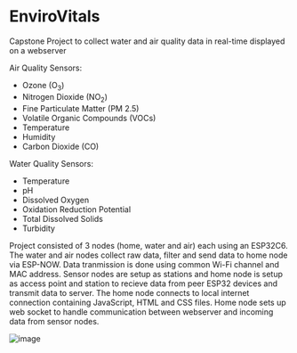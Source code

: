# EnviroVitals
Capstone Project to collect water and air quality data in real-time displayed on a webserver

Air Quality Sensors:
- Ozone (O<sub>3</sub>)
- Nitrogen Dioxide (NO<sub>2</sub>)
- Fine Particulate Matter (PM 2.5)
- Volatile Organic Compounds (VOCs)
- Temperature
- Humidity
- Carbon Dioxide (CO)

Water Quality Sensors:
- Temperature
- pH
- Dissolved Oxygen
- Oxidation Reduction Potential
- Total Dissolved Solids
- Turbidity

Project consisted of 3 nodes (home, water and air) each using an ESP32C6. The water and air nodes collect raw data, filter and send data to home node via ESP-NOW. Data tranmission is done using common Wi-Fi channel and MAC address. Sensor nodes are setup as stations and home node is setup as access point and station to recieve data from peer ESP32 devices and transmit data to server. The home node connects to local internet connection containing JavaScript, HTML and CSS files. Home node sets up web socket to handle communication between webserver and incoming data from sensor nodes. 

![image](https://github.com/user-attachments/assets/169edc87-d6cc-4c56-8996-81274b228f1f)
